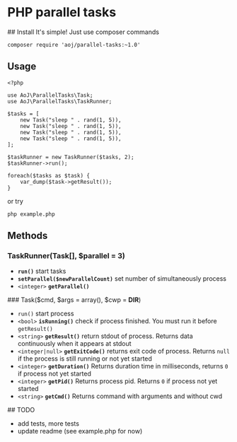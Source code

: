 # PHP parallel tasks

## Install
It's simple! Just use composer commands

	composer require 'aoj/parallel-tasks:~1.0'

## Usage

	<?php

	use AoJ\ParallelTasks\Task;
	use AoJ\ParallelTasks\TaskRunner;

	$tasks = [
		new Task("sleep " . rand(1, 5)),
		new Task("sleep " . rand(1, 5)),
		new Task("sleep " . rand(1, 5)),
		new Task("sleep " . rand(1, 5)),
	];

	$taskRunner = new TaskRunner($tasks, 2);
	$taskRunner->run();

	foreach($tasks as $task) {
		var_dump($task->getResult());
	}

or try

	php example.php


## Methods

### TaskRunner(Task[], $parallel = 3)
- **`run()`** start tasks
- **`setParallel($newParallelCount)`** set number of simultaneously process
- `<integer>` **`getParallel()`**


### Task($cmd, $args = array(), $cwp = __DIR__)
- `run()` start process
- `<bool>` **`isRunning()`** check if process finished. You must run it before `getResult()`
- `<string>` **`getResult()`** return stdout of process. Returns data continuously when it appears at stdout
- `<integer|null>` **`getExitCode()`** returns exit code of process. Returns `null` if the process is still running or not yet started
- `<integer>` **`getDuration()`** Returns duration time in milliseconds, returns `0` if process not yet started
- `<integer>` **`getPid()`** Returns process pid. Returns `0` if process not yet started
- `<string>` **`getCmd()`** Returns command with arguments and without cwd


## TODO
- add tests, more tests
- update readme (see example.php for now)
